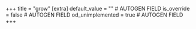 +++
title = "grow"
[extra]
default_value = "" # AUTOGEN FIELD
is_override = false # AUTOGEN FIELD
od_unimplemented = true # AUTOGEN FIELD
+++